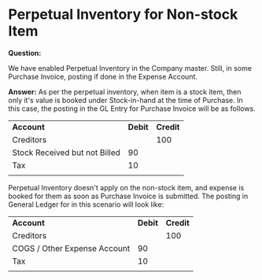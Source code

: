 
# Perpetual Inventory for Non-stock Item


  



**Question:**   

We have enabled Perpetual Inventory in the Company master. Still, in some Purchase Invoice, posting if done in the Expense Account.
  

**Answer:**
As per the perpetual inventory, when item is a stock item, then only it's value is booked under Stock-in-hand at the time of Purchase. In this case, the posting in the GL Entry for Purchase Invoice will be as follows.

|  |  |  |
| --- | --- | --- |
| **Account** | **Debit** | **Credit** |
| Creditors |  | 100 |
| Stock Received but not Billed | 90 |  |
| Tax | 10 |  |
|  |  |  |

Perpetual Inventory doesn't apply on the non-stock item, and expense is booked for them as soon as Purchase Invoice is submitted. The posting in General Ledger for in this scenario will look like:

|  |  |  |
| --- | --- | --- |
| **Account** | **Debit** | **Credit** |
| Creditors |  | 100 |
| COGS / Other Expense Account | 90 |  |
| Tax | 10 |  |
|  |  |  |




